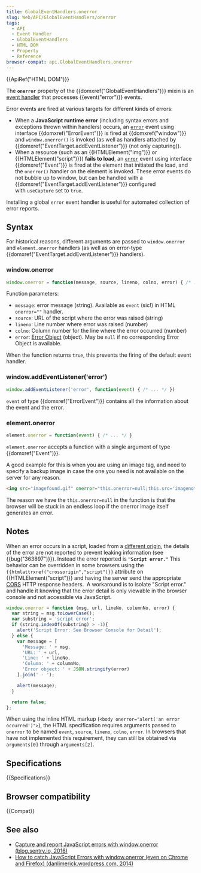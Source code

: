 ```yaml
---
title: GlobalEventHandlers.onerror
slug: Web/API/GlobalEventHandlers/onerror
tags:
  - API
  - Event Handler
  - GlobalEventHandlers
  - HTML DOM
  - Property
  - Reference
browser-compat: api.GlobalEventHandlers.onerror
---
```

{{ApiRef("HTML DOM")}}

The **`onerror`** property of the {{domxref("GlobalEventHandlers")}} mixin is an [event handler](/en-US/docs/Web/Events/Event_handlers) that processes {{event("error")}} events.

Error events are fired at various targets for different kinds of errors:

- When a **JavaScript runtime error** (including syntax errors and exceptions thrown within handlers) occurs, an [`error`](/en-US/docs/Web/API/Element/error_event) event using interface {{domxref("ErrorEvent")}} is fired at {{domxref("window")}} and `window.onerror()` is invoked (as well as handlers attached by {{domxref("EventTarget.addEventListener")}} (not only capturing)).
- When a resource (such as an {{HTMLElement("img")}} or {{HTMLElement("script")}}) **fails to load**, an [`error`](/en-US/docs/Web/API/Element/error_event) event using interface {{domxref("Event")}} is fired at the element that initiated the load, and the `onerror()` handler on the element is invoked. These error events do not bubble up to window, but can be handled with a {{domxref("EventTarget.addEventListener")}} configured with `useCapture` set to `true`.

Installing a global `error` event handler is useful for automated collection of error reports.

## Syntax

For historical reasons, different arguments are passed to `window.onerror` and `element.onerror` handlers (as well as on error-type {{domxref("EventTarget.addEventListener")}} handlers).

### window\.onerror

```js
window.onerror = function(message, source, lineno, colno, error) { /* ... */ };
```

Function parameters:

- `message`: error message (string). Available as `event` (sic!) in HTML `onerror=""` handler.
- `source`: URL of the script where the error was raised (string)
- `lineno`: Line number where error was raised (number)
- `colno`: Column number for the line where the error occurred (number)
- `error`: [Error Object](/en-US/docs/Web/JavaScript/Reference/Global_Objects/Error) (object). May be `null` if no corresponding Error Object is available.

When the function returns `true`, this prevents the firing of the default event handler.

### window\.addEventListener('error')

```js
window.addEventListener('error', function(event) { /* ... */ })
```

`event` of type {{domxref("ErrorEvent")}} contains all the information about the event and the error.

### element.onerror

```js
element.onerror = function(event) { /* ... */ }
```

`element.onerror` accepts a function with a single argument of type {{domxref("Event")}}.

A good example for this is when you are using an image tag, and need to specify a backup image in case the one you need is not available on the server for any reason.

```html
<img src="imagefound.gif" onerror="this.onerror=null;this.src='imagenotfound.gif';" />
```

The reason we have the `this.onerror=null` in the function is that the browser will be stuck in an endless loop if the onerror image itself generates an error.

## Notes

When an error occurs in a script, loaded from a [different origin](/en-US/docs/Web/Security/Same-origin_policy), the details of the error are not reported to prevent leaking information (see {{bug("363897")}}). Instead the error reported is **`"Script error."`** This behavior can be overridden in some browsers using the `{{htmlattrxref("crossorigin","script")}}` attribute on {{HTMLElement("script")}} and having the server send the appropriate [CORS](/en-US/docs/Web/HTTP/CORS) HTTP response headers.  A workaround is to isolate "Script error." and handle it knowing that the error detail is only viewable in the browser console and not accessible via JavaScript.

```js
window.onerror = function (msg, url, lineNo, columnNo, error) {
  var string = msg.toLowerCase();
  var substring = 'script error';
  if (string.indexOf(substring) > -1){
    alert('Script Error: See Browser Console for Detail');
  } else {
    var message = [
      'Message: ' + msg,
      'URL: ' + url,
      'Line: ' + lineNo,
      'Column: ' + columnNo,
      'Error object: ' + JSON.stringify(error)
    ].join(' - ');

    alert(message);
  }

  return false;
};
```

When using the inline HTML markup (`<body onerror="alert('an error occurred')">`), the HTML specification requires arguments passed to `onerror` to be named `event`, `source`, `lineno`, `colno`, `error`. In browsers that have not implemented this requirement, they can still be obtained via `arguments[0]` through `arguments[2]`.

## Specifications

{{Specifications}}

## Browser compatibility

{{Compat}}

## See also

- [Capture and report JavaScript errors with window.onerror (blog.sentry.io, 2016)](https://blog.sentry.io/2016/01/04/client-javascript-reporting-window-onerror)
- [How to catch JavaScript Errors with window.onerror (even on Chrome and Firefox) (danlimerick.wordpress.com, 2014)](https://danlimerick.wordpress.com/2014/01/18/how-to-catch-javascript-errors-with-window-onerror-even-on-chrome-and-firefox/)
